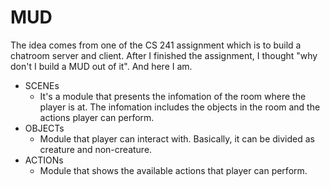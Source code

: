 # MUD
The idea comes from one of the CS 241 assignment which is to build a chatroom server and client. After I finished the assignment, I thought "why don't I build a MUD out of it". And here I am.
* SCENEs
  * It's a module that presents the infomation of the room where the player is at. The infomation includes the objects in the room and the actions player can perform.
* OBJECTs
  * Module that player can interact with. Basically, it can be divided as creature and non-creature.
* ACTIONs
  * Module that shows the available actions that player can perform.
